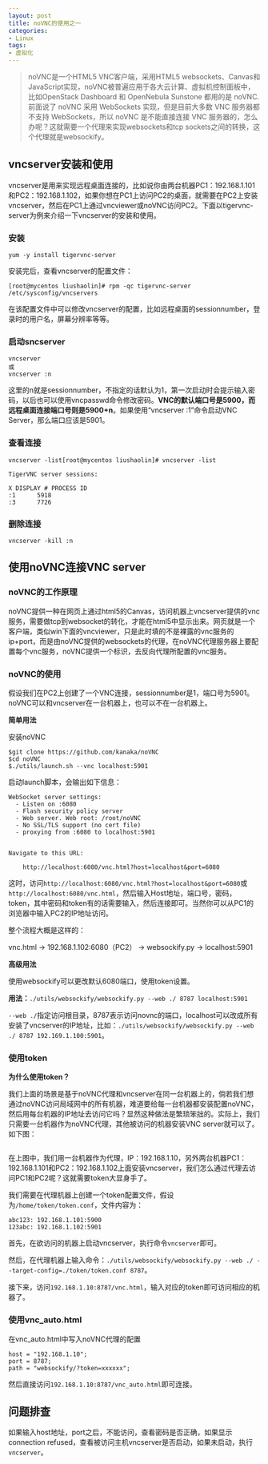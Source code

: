 ```yaml
---
layout: post
title: noVNC的使用之一
categories:
- Linux
tags:
- 虚拟化
---
```


> noVNC是一个HTML5 VNC客户端，采用HTML5 websockets、Canvas和JavaScript实现，noVNC被普遍应用于各大云计算、虚拟机控制面板中，比如OpenStack Dashboard 和 OpenNebula Sunstone 都用的是 noVNC. 前面说了 noVNC 采用 WebSockets 实现，但是目前大多数 VNC 服务器都不支持 WebSockets，所以 noVNC 是不能直接连接 VNC 服务器的，怎么办呢？这就需要一个代理来实现websockets和tcp sockets之间的转换，这个代理就是websockify。

## vncserver安装和使用

vncserver是用来实现远程桌面连接的，比如说你由两台机器PC1：192.168.1.101和PC2：192.168.1.102，如果你想在PC1上访问PC2的桌面，就需要在PC2上安装vncserver，然后在PC1上通过vncviewer或noVNC访问PC2。下面以tigervnc-server为例来介绍一下vncserver的安装和使用。

### 安装

```
yum -y install tigervnc-server
```

安装完后，查看vncserver的配置文件：

```
[root@mycentos liushaolin]# rpm -qc tigervnc-server
/etc/sysconfig/vncservers
```

在该配置文件中可以修改vncserver的配置，比如远程桌面的sessionnumber，登录时的用户名，屏幕分辨率等等。

### 启动sncserver

```
vncserver
或
vncserver :n
```

这里的n就是sessionnumber，不指定的话默认为1，第一次启动时会提示输入密码，以后也可以使用vncpasswd命令修改密码。**VNC的默认端口号是5900，而远程桌面连接端口号则是5900+n**。如果使用“vncserver :1”命令启动VNC Server，那么端口应该是5901。

### 查看连接

```
vncserver -list[root@mycentos liushaolin]# vncserver -list

TigerVNC server sessions:

X DISPLAY #	PROCESS ID
:1		5918
:3		7726
```

### 删除连接

```
vncserver -kill :n
```

## 使用noVNC连接VNC server

### noVNC的工作原理

noVNC提供一种在网页上通过html5的Canvas，访问机器上vncserver提供的vnc服务，需要做tcp到websocket的转化，才能在html5中显示出来。网页就是一个客户端，类似win下面的vncviewer，只是此时填的不是裸露的vnc服务的ip+port，而是由noVNC提供的websockets的代理，在noVNC代理服务器上要配置每个vnc服务，noVNC提供一个标识，去反向代理所配置的vnc服务。

### noVNC的使用

假设我们在PC2上创建了一个VNC连接，sessionnumber是1，端口号为5901。noVNC可以和vncserver在一台机器上，也可以不在一台机器上。

**简单用法**

安装noVNC

```
$git clone https://github.com/kanaka/noVNC
$cd noVNC
$./utils/launch.sh --vnc localhost:5901
```

启动launch脚本，会输出如下信息：

```
WebSocket server settings:
  - Listen on :6080
  - Flash security policy server
  - Web server. Web root: /root/noVNC
  - No SSL/TLS support (no cert file)
  - proxying from :6080 to localhost:5901


Navigate to this URL:

    http://localhost:6080/vnc.html?host=localhost&port=6080
```

这时，访问`http://localhost:6080/vnc.html?host=localhost&port=6080`或`http://localhost:6080/vnc.html`，然后输入Host地址，端口号，密码，token，其中密码和token有的话需要输入，然后连接即可。当然你可以从PC1的浏览器中输入PC2的IP地址访问。

整个流程大概是这样的：

vnc.html -> 192.168.1.102:6080（PC2） -> websockify.py -> localhost:5901

**高级用法**

使用websockify可以更改默认6080端口，使用token设置。

**用法：**`./utils/websockify/websockify.py --web ./ 8787 localhost:5901`

`--web ./`指定访问根目录，8787表示访问novnc的端口，localhost可以改成所有安装了vncserver的IP地址，比如：`./utils/websockify/websockify.py --web ./ 8787 192.169.1.100:5901`。

### 使用token

**为什么使用token？**

我们上面的场景是基于noVNC代理和vncserver在同一台机器上的，倘若我们想通过noVNC访问局域网中的所有机器，难道要给每一台机器都安装配置noVNC，然后用每台机器的IP地址去访问它吗？显然这种做法是繁琐笨拙的。实际上，我们只需要一台机器作为noVNC代理，其他被访问的机器安装VNC server就可以了。如下图：

![]()

在上图中，我们用一台机器作为代理，IP：192.168.1.10，另外两台机器PC1：192.168.1.101和PC2：192.168.1.102上面安装vncserver，我们怎么通过代理去访问PC1和PC2呢？这就需要token大显身手了。

我们需要在代理机器上创建一个token配置文件，假设为`/home/token/token.conf`，文件内容为：

```
abc123: 192.168.1.101:5900
123abc: 192.168.1.102:5901
```

首先，在欲访问的机器上启动vncserver，执行命令`vncserver`即可。

然后，在代理机器上输入命令：`./utils/websockify/websockify.py --web ./ --target-config=./token/token.conf 8787`。

接下来，访问`192.168.1.10:8787/vnc.html`，输入对应的token即可访问相应的机器了。

### 使用vnc_auto.html

在vnc_auto.html中写入noVNC代理的配置

```
host = "192.168.1.10";
port = 8787;
path = "websockify/?token=xxxxxx";
```

然后直接访问`192.168.1.10:8787/vnc_auto.html`即可连接。

## 问题排查

如果输入host地址，port之后，不能访问，查看密码是否正确，如果显示connection refused，查看被访问主机vncserver是否启动，如果未启动，执行`vncserver`。






